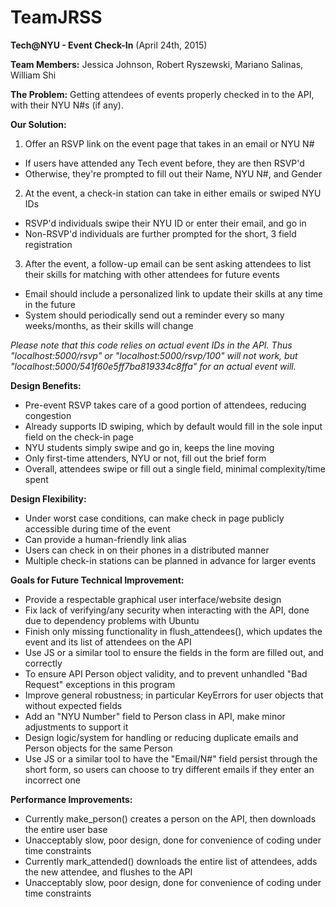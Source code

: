 # TeamJRSS
**Tech@NYU - Event Check-In** (April 24th, 2015)

**Team Members:**
Jessica Johnson, Robert Ryszewski, Mariano Salinas, William Shi

**The Problem:**
  Getting attendees of events properly checked in to the API, with their NYU N#s (if any).

**Our Solution:**

1. Offer an RSVP link on the event page that takes in an email or NYU N#
 * If users have attended any Tech event before, they are then RSVP'd
 * Otherwise, they're prompted to fill out their Name, NYU N#, and Gender

2. At the event, a check-in station can take in either emails or swiped NYU IDs
 * RSVP'd individuals swipe their NYU ID or enter their email, and go in
 * Non-RSVP'd individuals are further prompted for the short, 3 field registration
	
3. After the event, a follow-up email can be sent asking attendees to list their skills for matching with other attendees for future events
 * Email should include a personalized link to update their skills at any time in the future
 * System should periodically send out a reminder every so many weeks/months, as their skills will change

*Please note that this code relies on actual event IDs in the API. Thus "localhost:5000/rsvp" or "localhost:5000/rsvp/100" will not work, but "localhost:5000/541f60e5ff7ba819334c8ffa" for an actual event will.*	

**Design Benefits:**
 * Pre-event RSVP takes care of a good portion of attendees, reducing congestion
 * Already supports ID swiping, which by default would fill in the sole input field on the check-in page
 * NYU students simply swipe and go in, keeps the line moving
 * Only first-time attenders, NYU or not, fill out the brief form
 * Overall, attendees swipe or fill out a single field, minimal complexity/time spent
 
**Design Flexibility:**
 * Under worst case conditions, can make check in page publicly accessible during time of the event
  * Can provide a human-friendly link alias
  * Users can check in on their phones in a distributed manner
 * Multiple check-in stations can be planned in advance for larger events

**Goals for Future Technical Improvement:**
 * Provide a respectable graphical user interface/website design
 * Fix lack of verifying/any security when interacting with the API, done due to dependency problems with Ubuntu
 * Finish only missing functionality in flush_attendees(), which updates the event and its list of attendees on the API
 * Use JS or a similar tool to ensure the fields in the form are filled out, and correctly
  * To ensure API Person object validity, and to prevent unhandled "Bad Request" exceptions in this program
 * Improve general robustness; in particular KeyErrors for user objects that without expected fields
 * Add an "NYU Number" field to Person class in API, make minor adjustments to support it
 * Design logic/system for handling or reducing duplicate emails and Person objects for the same Person
  * Use JS or a similar tool to have the "Email/N#" field persist through the short form, so users can choose to try different emails if they enter an incorrect one

**Performance Improvements:**
 * Currently make_person() creates a person on the API, then downloads the entire user base
  * Unacceptably slow, poor design, done for convenience of coding under time constraints
 * Currently mark_attended() downloads the entire list of attendees, adds the new attendee, and flushes to the API
  * Unacceptably slow, poor design, done for convenience of coding under time constraints 
